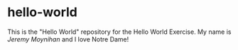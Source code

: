 # hello-world
This is the "Hello World" repository for the Hello World Exercise.
My name is <em>Jeremy Moynihan</em> and I love Notre Dame!
